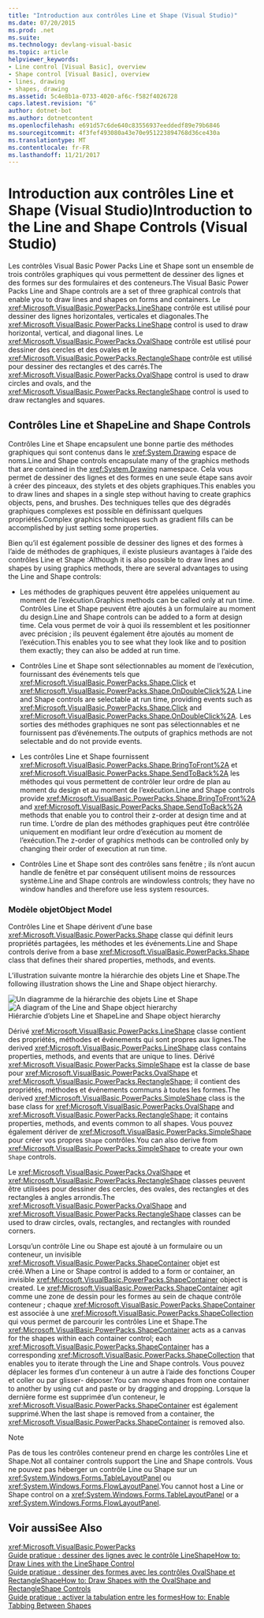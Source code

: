 ```yaml
---
title: "Introduction aux contrôles Line et Shape (Visual Studio)"
ms.date: 07/20/2015
ms.prod: .net
ms.suite: 
ms.technology: devlang-visual-basic
ms.topic: article
helpviewer_keywords:
- Line control [Visual Basic], overview
- Shape control [Visual Basic], overview
- lines, drawing
- shapes, drawing
ms.assetid: 5c4e8b1a-0733-4020-af6c-f582f4026728
caps.latest.revision: "6"
author: dotnet-bot
ms.author: dotnetcontent
ms.openlocfilehash: e691d57c6de640c83556937eeddedf89e79b6846
ms.sourcegitcommit: 4f3fef493080a43e70e951223894768d36ce430a
ms.translationtype: MT
ms.contentlocale: fr-FR
ms.lasthandoff: 11/21/2017
---
```

# <a name="introduction-to-the-line-and-shape-controls-visual-studio"></a><span data-ttu-id="1523c-102">Introduction aux contrôles Line et Shape (Visual Studio)</span><span class="sxs-lookup"><span data-stu-id="1523c-102">Introduction to the Line and Shape Controls (Visual Studio)</span></span>
<span data-ttu-id="1523c-103">Les contrôles Visual Basic Power Packs Line et Shape sont un ensemble de trois contrôles graphiques qui vous permettent de dessiner des lignes et des formes sur des formulaires et des conteneurs.</span><span class="sxs-lookup"><span data-stu-id="1523c-103">The Visual Basic Power Packs Line and Shape controls are a set of three graphical controls that enable you to draw lines and shapes on forms and containers.</span></span> <span data-ttu-id="1523c-104">Le <xref:Microsoft.VisualBasic.PowerPacks.LineShape> contrôle est utilisé pour dessiner des lignes horizontales, verticales et diagonales.</span><span class="sxs-lookup"><span data-stu-id="1523c-104">The <xref:Microsoft.VisualBasic.PowerPacks.LineShape> control is used to draw horizontal, vertical, and diagonal lines.</span></span> <span data-ttu-id="1523c-105">Le <xref:Microsoft.VisualBasic.PowerPacks.OvalShape> contrôle est utilisé pour dessiner des cercles et des ovales et le <xref:Microsoft.VisualBasic.PowerPacks.RectangleShape> contrôle est utilisé pour dessiner des rectangles et des carrés.</span><span class="sxs-lookup"><span data-stu-id="1523c-105">The <xref:Microsoft.VisualBasic.PowerPacks.OvalShape> control is used to draw circles and ovals, and the <xref:Microsoft.VisualBasic.PowerPacks.RectangleShape> control is used to draw rectangles and squares.</span></span>  
  
## <a name="line-and-shape-controls"></a><span data-ttu-id="1523c-106">Contrôles Line et Shape</span><span class="sxs-lookup"><span data-stu-id="1523c-106">Line and Shape Controls</span></span>  
 <span data-ttu-id="1523c-107">Contrôles Line et Shape encapsulent une bonne partie des méthodes graphiques qui sont contenus dans le <xref:System.Drawing> espace de noms.</span><span class="sxs-lookup"><span data-stu-id="1523c-107">Line and Shape controls encapsulate many of the graphics methods that are contained in the <xref:System.Drawing> namespace.</span></span> <span data-ttu-id="1523c-108">Cela vous permet de dessiner des lignes et des formes en une seule étape sans avoir à créer des pinceaux, des stylets et des objets graphiques.</span><span class="sxs-lookup"><span data-stu-id="1523c-108">This enables you to draw lines and shapes in a single step without having to create graphics objects, pens, and brushes.</span></span> <span data-ttu-id="1523c-109">Des techniques telles que des dégradés graphiques complexes est possible en définissant quelques propriétés.</span><span class="sxs-lookup"><span data-stu-id="1523c-109">Complex graphics techniques such as gradient fills can be accomplished by just setting some properties.</span></span>  
  
 <span data-ttu-id="1523c-110">Bien qu’il est également possible de dessiner des lignes et des formes à l’aide de méthodes de graphiques, il existe plusieurs avantages à l’aide des contrôles Line et Shape :</span><span class="sxs-lookup"><span data-stu-id="1523c-110">Although it is also possible to draw lines and shapes by using graphics methods, there are several advantages to using the Line and Shape controls:</span></span>  
  
-   <span data-ttu-id="1523c-111">Les méthodes de graphiques peuvent être appelées uniquement au moment de l’exécution.</span><span class="sxs-lookup"><span data-stu-id="1523c-111">Graphics methods can be called only at run time.</span></span> <span data-ttu-id="1523c-112">Contrôles Line et Shape peuvent être ajoutés à un formulaire au moment du design.</span><span class="sxs-lookup"><span data-stu-id="1523c-112">Line and Shape controls can be added to a form at design time.</span></span> <span data-ttu-id="1523c-113">Cela vous permet de voir à quoi ils ressemblent et les positionner avec précision ; ils peuvent également être ajoutés au moment de l’exécution.</span><span class="sxs-lookup"><span data-stu-id="1523c-113">This enables you to see what they look like and to position them exactly; they can also be added at run time.</span></span>  
  
-   <span data-ttu-id="1523c-114">Contrôles Line et Shape sont sélectionnables au moment de l’exécution, fournissant des événements tels que <xref:Microsoft.VisualBasic.PowerPacks.Shape.Click> et <xref:Microsoft.VisualBasic.PowerPacks.Shape.OnDoubleClick%2A>.</span><span class="sxs-lookup"><span data-stu-id="1523c-114">Line and Shape controls are selectable at run time, providing events such as <xref:Microsoft.VisualBasic.PowerPacks.Shape.Click> and <xref:Microsoft.VisualBasic.PowerPacks.Shape.OnDoubleClick%2A>.</span></span> <span data-ttu-id="1523c-115">Les sorties des méthodes graphiques ne sont pas sélectionnables et ne fournissent pas d’événements.</span><span class="sxs-lookup"><span data-stu-id="1523c-115">The outputs of graphics methods are not selectable and do not provide events.</span></span>  
  
-   <span data-ttu-id="1523c-116">Les contrôles Line et Shape fournissent <xref:Microsoft.VisualBasic.PowerPacks.Shape.BringToFront%2A> et <xref:Microsoft.VisualBasic.PowerPacks.Shape.SendToBack%2A> les méthodes qui vous permettent de contrôler leur ordre de plan au moment du design et au moment de l’exécution.</span><span class="sxs-lookup"><span data-stu-id="1523c-116">Line and Shape controls provide <xref:Microsoft.VisualBasic.PowerPacks.Shape.BringToFront%2A> and <xref:Microsoft.VisualBasic.PowerPacks.Shape.SendToBack%2A> methods that enable you to control their z-order at design time and at run time.</span></span> <span data-ttu-id="1523c-117">L’ordre de plan des méthodes graphiques peut être contrôlée uniquement en modifiant leur ordre d’exécution au moment de l’exécution.</span><span class="sxs-lookup"><span data-stu-id="1523c-117">The z-order of graphics methods can be controlled only by changing their order of execution at run time.</span></span>  
  
-   <span data-ttu-id="1523c-118">Contrôles Line et Shape sont des contrôles sans fenêtre ; ils n’ont aucun handle de fenêtre et par conséquent utilisent moins de ressources système.</span><span class="sxs-lookup"><span data-stu-id="1523c-118">Line and Shape controls are windowless controls; they have no window handles and therefore use less system resources.</span></span>  
  
### <a name="object-model"></a><span data-ttu-id="1523c-119">Modèle objet</span><span class="sxs-lookup"><span data-stu-id="1523c-119">Object Model</span></span>  
 <span data-ttu-id="1523c-120">Contrôles Line et Shape dérivent d’une base <xref:Microsoft.VisualBasic.PowerPacks.Shape> classe qui définit leurs propriétés partagées, les méthodes et les événements.</span><span class="sxs-lookup"><span data-stu-id="1523c-120">Line and Shape controls derive from a base <xref:Microsoft.VisualBasic.PowerPacks.Shape> class that defines their shared properties, methods, and events.</span></span>  
  
 <span data-ttu-id="1523c-121">L’illustration suivante montre la hiérarchie des objets Line et Shape.</span><span class="sxs-lookup"><span data-stu-id="1523c-121">The following illustration shows the Line and Shape object hierarchy.</span></span>  
  
 <span data-ttu-id="1523c-122">![Un diagramme de la hiérarchie des objets Line et Shape](../../../visual-basic/developing-apps/windows-forms/media/lineshapeobject.png "LineShapeObject")</span><span class="sxs-lookup"><span data-stu-id="1523c-122">![A diagram of the Line and Shape object hierarchy](../../../visual-basic/developing-apps/windows-forms/media/lineshapeobject.png "LineShapeObject")</span></span>  
<span data-ttu-id="1523c-123">Hiérarchie d’objets Line et Shape</span><span class="sxs-lookup"><span data-stu-id="1523c-123">Line and Shape object hierarchy</span></span>  
  
 <span data-ttu-id="1523c-124">Dérivé <xref:Microsoft.VisualBasic.PowerPacks.LineShape> classe contient des propriétés, méthodes et événements qui sont propres aux lignes.</span><span class="sxs-lookup"><span data-stu-id="1523c-124">The derived <xref:Microsoft.VisualBasic.PowerPacks.LineShape> class contains properties, methods, and events that are unique to lines.</span></span> <span data-ttu-id="1523c-125">Dérivé <xref:Microsoft.VisualBasic.PowerPacks.SimpleShape> est la classe de base pour <xref:Microsoft.VisualBasic.PowerPacks.OvalShape> et <xref:Microsoft.VisualBasic.PowerPacks.RectangleShape>; il contient des propriétés, méthodes et événements communs à toutes les formes.</span><span class="sxs-lookup"><span data-stu-id="1523c-125">The derived <xref:Microsoft.VisualBasic.PowerPacks.SimpleShape> class is the base class for <xref:Microsoft.VisualBasic.PowerPacks.OvalShape> and <xref:Microsoft.VisualBasic.PowerPacks.RectangleShape>; it contains properties, methods, and events common to all shapes.</span></span> <span data-ttu-id="1523c-126">Vous pouvez également dériver de <xref:Microsoft.VisualBasic.PowerPacks.SimpleShape> pour créer vos propres `Shape` contrôles.</span><span class="sxs-lookup"><span data-stu-id="1523c-126">You can also derive from <xref:Microsoft.VisualBasic.PowerPacks.SimpleShape> to create your own `Shape` controls.</span></span>  
  
 <span data-ttu-id="1523c-127">Le <xref:Microsoft.VisualBasic.PowerPacks.OvalShape> et <xref:Microsoft.VisualBasic.PowerPacks.RectangleShape> classes peuvent être utilisées pour dessiner des cercles, des ovales, des rectangles et des rectangles à angles arrondis.</span><span class="sxs-lookup"><span data-stu-id="1523c-127">The <xref:Microsoft.VisualBasic.PowerPacks.OvalShape> and <xref:Microsoft.VisualBasic.PowerPacks.RectangleShape> classes can be used to draw circles, ovals, rectangles, and rectangles with rounded corners.</span></span>  
  
 <span data-ttu-id="1523c-128">Lorsqu’un contrôle Line ou Shape est ajouté à un formulaire ou un conteneur, un invisible <xref:Microsoft.VisualBasic.PowerPacks.ShapeContainer> objet est créé.</span><span class="sxs-lookup"><span data-stu-id="1523c-128">When a Line or Shape control is added to a form or container, an invisible <xref:Microsoft.VisualBasic.PowerPacks.ShapeContainer> object is created.</span></span> <span data-ttu-id="1523c-129">Le <xref:Microsoft.VisualBasic.PowerPacks.ShapeContainer> agit comme une zone de dessin pour les formes au sein de chaque contrôle conteneur ; chaque <xref:Microsoft.VisualBasic.PowerPacks.ShapeContainer> est associée à une <xref:Microsoft.VisualBasic.PowerPacks.ShapeCollection> qui vous permet de parcourir les contrôles Line et Shape.</span><span class="sxs-lookup"><span data-stu-id="1523c-129">The <xref:Microsoft.VisualBasic.PowerPacks.ShapeContainer> acts as a canvas for the shapes within each container control; each <xref:Microsoft.VisualBasic.PowerPacks.ShapeContainer> has a corresponding <xref:Microsoft.VisualBasic.PowerPacks.ShapeCollection> that enables you to iterate through the Line and Shape controls.</span></span> <span data-ttu-id="1523c-130">Vous pouvez déplacer les formes d’un conteneur à un autre à l’aide des fonctions Couper et coller ou par glisser- déposer.</span><span class="sxs-lookup"><span data-stu-id="1523c-130">You can move shapes from one container to another by using cut and paste or by dragging and dropping.</span></span> <span data-ttu-id="1523c-131">Lorsque la dernière forme est supprimée d’un conteneur, le <xref:Microsoft.VisualBasic.PowerPacks.ShapeContainer> est également supprimé.</span><span class="sxs-lookup"><span data-stu-id="1523c-131">When the last shape is removed from a container, the <xref:Microsoft.VisualBasic.PowerPacks.ShapeContainer> is removed also.</span></span>  
  
> [!NOTE]
>  <span data-ttu-id="1523c-132">Pas de tous les contrôles conteneur prend en charge les contrôles Line et Shape.</span><span class="sxs-lookup"><span data-stu-id="1523c-132">Not all container controls support the Line and Shape controls.</span></span> <span data-ttu-id="1523c-133">Vous ne pouvez pas héberger un contrôle Line ou Shape sur un <xref:System.Windows.Forms.TableLayoutPanel> ou <xref:System.Windows.Forms.FlowLayoutPanel>.</span><span class="sxs-lookup"><span data-stu-id="1523c-133">You cannot host a Line or Shape control on a <xref:System.Windows.Forms.TableLayoutPanel> or a <xref:System.Windows.Forms.FlowLayoutPanel>.</span></span>  
  
## <a name="see-also"></a><span data-ttu-id="1523c-134">Voir aussi</span><span class="sxs-lookup"><span data-stu-id="1523c-134">See Also</span></span>  
 <xref:Microsoft.VisualBasic.PowerPacks>  
 [<span data-ttu-id="1523c-135">Guide pratique : dessiner des lignes avec le contrôle LineShape</span><span class="sxs-lookup"><span data-stu-id="1523c-135">How to: Draw Lines with the LineShape Control</span></span>](../../../visual-basic/developing-apps/windows-forms/how-to-draw-lines-with-the-lineshape-control-visual-studio.md)  
 [<span data-ttu-id="1523c-136">Guide pratique : dessiner des formes avec les contrôles OvalShape et RectangleShape</span><span class="sxs-lookup"><span data-stu-id="1523c-136">How to: Draw Shapes with the OvalShape and RectangleShape Controls</span></span>](../../../visual-basic/developing-apps/windows-forms/how-to-draw-shapes-with-the-ovalshape-and-rectangleshape-controls.md)  
 [<span data-ttu-id="1523c-137">Guide pratique : activer la tabulation entre les formes</span><span class="sxs-lookup"><span data-stu-id="1523c-137">How to: Enable Tabbing Between Shapes</span></span>](../../../visual-basic/developing-apps/windows-forms/how-to-enable-tabbing-between-shapes-visual-studio.md)
